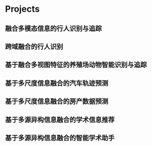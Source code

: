 # Projects

## 融合多模态信息的行人识别与追踪
 
## 跨域融合的行人识别


## 基于融合多视图特征的养殖场动物智能识别与追踪
 
 
## 基于多尺度信息融合的汽车轨迹预测


## 基于多尺度信息融合的房产数据预测

## 基于多源异构信息融合的学术信息推荐

## 基于多源异构信息融合的智能学术助手


